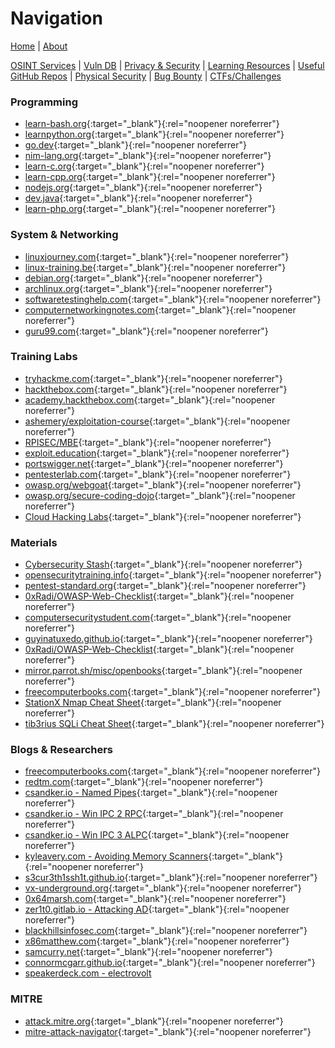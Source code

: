# Navigation
[Home](index.md) | [About](about.md)

[OSINT Services](osint-services.md) | [Vuln DB](vuln-db.md) | [Privacy & Security](privacy-security.md) | [Learning Resources](learning-resources.md) | [Useful GitHub Repos](useful-github-repos.md) | [Physical Security](physical-security.md) | [Bug Bounty](bug-bounty.md) | [CTFs/Challenges](ctfs-challenges.md)

### Programming
* [learn-bash.org](https://learn-bash.org/){:target="_blank"}{:rel="noopener noreferrer"}
* [learnpython.org](https://www.learnpython.org/){:target="_blank"}{:rel="noopener noreferrer"}
* [go.dev](https://go.dev/learn/){:target="_blank"}{:rel="noopener noreferrer"}
* [nim-lang.org](https://nim-lang.org/documentation.html){:target="_blank"}{:rel="noopener noreferrer"}
* [learn-c.org](https://www.learn-c.org/){:target="_blank"}{:rel="noopener noreferrer"}
* [learn-cpp.org](https://www.learn-cpp.org/){:target="_blank"}{:rel="noopener noreferrer"}
* [nodejs.org](https://nodejs.org/learn/getting-started/introduction-to-nodejs){:target="_blank"}{:rel="noopener noreferrer"}
* [dev.java](https://dev.java/learn/){:target="_blank"}{:rel="noopener noreferrer"}
* [learn-php.org](https://www.learn-php.org/){:target="_blank"}{:rel="noopener noreferrer"}

### System & Networking
* [linuxjourney.com](https://linuxjourney.com/){:target="_blank"}{:rel="noopener noreferrer"}
* [linux-training.be](https://linux-training.be/){:target="_blank"}{:rel="noopener noreferrer"}
* [debian.org](https://www.debian.org/doc/manuals/debian-handbook/index.en.html){:target="_blank"}{:rel="noopener noreferrer"}
* [archlinux.org](https://wiki.archlinux.org/){:target="_blank"}{:rel="noopener noreferrer"}
* [softwaretestinghelp.com](https://www.softwaretestinghelp.com/computer-networking-basics/){:target="_blank"}{:rel="noopener noreferrer"}
* [computernetworkingnotes.com](https://www.computernetworkingnotes.com/networking-tutorials/){:target="_blank"}{:rel="noopener noreferrer"}
* [guru99.com](https://www.guru99.com/data-communication-computer-network-tutorial.html){:target="_blank"}{:rel="noopener noreferrer"}

### Training Labs
* [tryhackme.com](https://tryhackme.com/){:target="_blank"}{:rel="noopener noreferrer"}
* [hackthebox.com](https://app.hackthebox.com/){:target="_blank"}{:rel="noopener noreferrer"}
* [academy.hackthebox.com](https://academy.hackthebox.com/){:target="_blank"}{:rel="noopener noreferrer"}
* [ashemery/exploitation-course](https://github.com/ashemery/exploitation-course){:target="_blank"}{:rel="noopener noreferrer"}
* [RPISEC/MBE](https://github.com/RPISEC/MBE){:target="_blank"}{:rel="noopener noreferrer"}
* [exploit.education](https://exploit.education/){:target="_blank"}{:rel="noopener noreferrer"}
* [portswigger.net](https://portswigger.net/web-security){:target="_blank"}{:rel="noopener noreferrer"}
* [pentesterlab.com](https://pentesterlab.com/){:target="_blank"}{:rel="noopener noreferrer"}
* [owasp.org/webgoat](https://owasp.org/www-project-webgoat/){:target="_blank"}{:rel="noopener noreferrer"}
* [owasp.org/secure-coding-dojo](https://owasp.org/www-project-secure-coding-dojo/){:target="_blank"}{:rel="noopener noreferrer"}
* [Cloud Hacking Labs](https://crush3r.notion.site/5318732e7b6d4179857c5f99d3e94459?v=cdf66dcd37f243399c1a08ab5f317158){:target="_blank"}{:rel="noopener noreferrer"}

### Materials
* [Cybersecurity Stash](https://cybersecuritystash.com/){:target="_blank"}{:rel="noopener noreferrer"}
* [opensecuritytraining.info](https://opensecuritytraining.info/Training.html){:target="_blank"}{:rel="noopener noreferrer"}
* [pentest-standard.org](https://www.pentest-standard.org/index.php/Main_Page){:target="_blank"}{:rel="noopener noreferrer"}
* [0xRadi/OWASP-Web-Checklist](https://github.com/0xRadi/OWASP-Web-Checklist){:target="_blank"}{:rel="noopener noreferrer"}
* [computersecuritystudent.com](https://www.computersecuritystudent.com/){:target="_blank"}{:rel="noopener noreferrer"}
* [guyinatuxedo.github.io](https://guyinatuxedo.github.io/){:target="_blank"}{:rel="noopener noreferrer"}
* [0xRadi/OWASP-Web-Checklist](https://github.com/0xRadi/OWASP-Web-Checklist){:target="_blank"}{:rel="noopener noreferrer"}
* [mirror.parrot.sh/misc/openbooks](https://mirror.parrot.sh/parrot/misc/openbooks/){:target="_blank"}{:rel="noopener noreferrer"}
* [freecomputerbooks.com](https://freecomputerbooks.com/){:target="_blank"}{:rel="noopener noreferrer"}
* [StationX Nmap Cheat Sheet](https://www.stationx.net/nmap-cheat-sheet/){:target="_blank"}{:rel="noopener noreferrer"}
* [tib3rius SQLi Cheat Sheet](https://tib3rius.com/sqli.html){:target="_blank"}{:rel="noopener noreferrer"}

### Blogs & Researchers
* [freecomputerbooks.com](https://freecomputerbooks.com/){:target="_blank"}{:rel="noopener noreferrer"}
* [redtm.com](https://redtm.com/privilege-escalation/linux-privilege-escalation-cheat-sheet/){:target="_blank"}{:rel="noopener noreferrer"}
* [csandker.io - Named Pipes](https://csandker.io/2021/01/10/Offensive-Windows-IPC-1-NamedPipes.html){:target="_blank"}{:rel="noopener noreferrer"}
* [csandker.io - Win IPC 2 RPC](https://csandker.io/2021/02/21/Offensive-Windows-IPC-2-RPC.html){:target="_blank"}{:rel="noopener noreferrer"}
* [csandker.io - Win IPC 3 ALPC](https://csandker.io/2022/05/24/Offensive-Windows-IPC-3-ALPC.html){:target="_blank"}{:rel="noopener noreferrer"}
* [kyleavery.com - Avoiding Memory Scanners](https://kyleavery.com/posts/avoiding-memory-scanners/){:target="_blank"}{:rel="noopener noreferrer"}
* [s3cur3th1ssh1t.github.io](https://s3cur3th1ssh1t.github.io/){:target="_blank"}{:rel="noopener noreferrer"}
* [vx-underground.org](https://vx-underground.org/){:target="_blank"}{:rel="noopener noreferrer"}
* [0x64marsh.com](https://0x64marsh.com/?p=314){:target="_blank"}{:rel="noopener noreferrer"}
* [zer1t0.gitlab.io - Attacking AD](https://zer1t0.gitlab.io/posts/attacking_ad/){:target="_blank"}{:rel="noopener noreferrer"}
* [blackhillsinfosec.com](https://www.blackhillsinfosec.com/blog/){:target="_blank"}{:rel="noopener noreferrer"}
* [x86matthew.com](https://www.x86matthew.com/){:target="_blank"}{:rel="noopener noreferrer"}
* [samcurry.net](https://samcurry.net/blog/){:target="_blank"}{:rel="noopener noreferrer"}
* [connormcgarr.github.io](https://connormcgarr.github.io/){:target="_blank"}{:rel="noopener noreferrer"}
* [speakerdeck.com - electrovolt](https://speakerdeck.com/s1r1us/electrovolt-pwning-popular-desktop-apps-while-uncovering-new-attack-surface-on-electron)

### MITRE
* [attack.mitre.org](https://attack.mitre.org/){:target="_blank"}{:rel="noopener noreferrer"}
* [mitre-attack-navigator](https://mitre-attack.github.io/attack-navigator/){:target="_blank"}{:rel="noopener noreferrer"}
